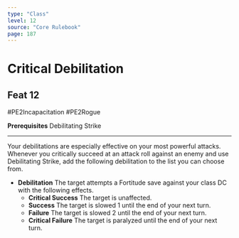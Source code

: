 ```yaml
---
type: "Class"
level: 12
source: "Core Rulebook"
page: 187
---
```

# Critical Debilitation
## Feat 12
#PE2Incapacitation #PE2Rogue

**Prerequisites** Debilitating Strike

---
Your debilitations are especially effective on your most powerful attacks. Whenever you critically succeed at an attack roll against an enemy and use Debilitating Strike, add the following debilitation to the list you can choose from.

- **Debilitation** The target attempts a Fortitude save against your class DC with the following effects.
	- **Critical Success** The target is unaffected.
	- **Success** The target is slowed 1 until the end of your next turn. 
	- **Failure** The target is slowed 2 until the end of your next turn. 
	- **Critical Failure** The target is paralyzed until the end of your next turn.